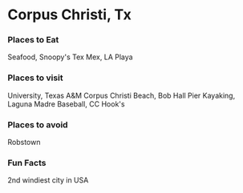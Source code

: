 # Corpus Christi, Tx

### Places to Eat
Seafood, Snoopy's
Tex Mex, LA Playa


### Places to visit
University, Texas A&M Corpus Christi
Beach,  Bob Hall Pier
Kayaking, Laguna Madre
Baseball, CC Hook's

### Places to avoid
Robstown

### Fun Facts
2nd windiest city in USA
